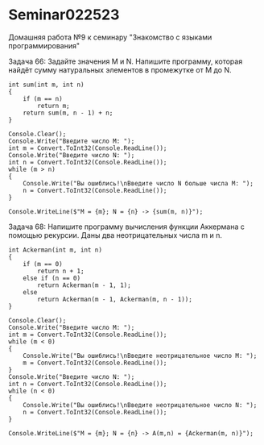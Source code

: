 # Seminar022523
Домашняя работа №9 к семинару "Знакомство с языками программирования"

Задача 66: Задайте значения M и N. Напишите программу, которая найдёт сумму натуральных элементов в промежутке от M до N.
```
int sum(int m, int n)
{ 
    if (m == n)
        return m;
    return sum(m, n - 1) + n;
}

Console.Clear();
Console.Write("Введите число M: ");
int m = Convert.ToInt32(Console.ReadLine());
Console.Write("Введите число N: ");
int n = Convert.ToInt32(Console.ReadLine());
while (m > n)
{
    Console.Write("Вы ошиблись!\nВведите число N больше числа M: ");
    n = Convert.ToInt32(Console.ReadLine());
}

Console.WriteLine($"M = {m}; N = {n} -> {sum(m, n)}");
```

Задача 68: Напишите программу вычисления функции Аккермана с помощью рекурсии. Даны два неотрицательных числа m и n.
```
int Ackerman(int m, int n)
{ 
    if (m == 0) 
        return n + 1;
    else if (n == 0) 
        return Ackerman(m - 1, 1);
    else 
        return Ackerman(m - 1, Ackerman(m, n - 1));
}

Console.Clear();
Console.Write("Введите число M: ");
int m = Convert.ToInt32(Console.ReadLine());
while (m < 0)
{
    Console.Write("Вы ошиблись!\nВведите неотрицательное число M: ");
    m = Convert.ToInt32(Console.ReadLine());
}
Console.Write("Введите число N: ");
int n = Convert.ToInt32(Console.ReadLine());
while (n < 0)
{
    Console.Write("Вы ошиблись!\nВведите неотрицательное число N: ");
    n = Convert.ToInt32(Console.ReadLine());
}

Console.WriteLine($"M = {m}; N = {n} -> A(m,n) = {Ackerman(m, n)}");
```
